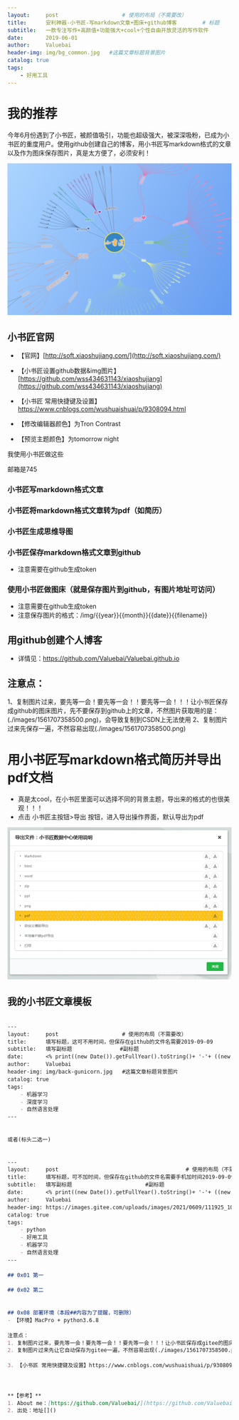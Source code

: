 ```yaml
---
layout:     post					# 使用的布局（不需要改）
title:      安利神器-小书匠-写markdown文章+图床+github博客		# 标题
subtitle:   一款专注写作+高颜值+功能强大+cool+个性自由开放灵活的写作软件    			#副标题
date:       2019-06-01
author:     Valuebai
header-img: img/bg_common.jpg 	#这篇文章标题背景图片
catalog: true
tags:
    - 好用工具
---
```


# 我的推荐

今年6月份遇到了小书匠，被颜值吸引，功能也超级强大，被深深吸粉，已成为小书匠的重度用户。使用github创建自己的博客，用小书匠写markdown格式的文章以及作为图床保存图片，真是太方便了，必须安利！

![enter description here](https://www.github.com/Valuebai/Valuebai.github.io/raw/master/img/201911231574516301551.png)

## 小书匠官网

- 【官网】[http://soft.xiaoshujiang.com/](http://soft.xiaoshujiang.com/)
- 【小书匠设置github数据&img图片】[https://github.com/wss434631143/xiaoshujiang](https://github.com/wss434631143/xiaoshujiang)
- 【小书匠 常用快捷键及设置】https://www.cnblogs.com/wushuaishuai/p/9308094.html

- 【修改编辑器颜色】为Tron Contrast
- 【预览主题颜色】为tomorrow night

我使用小书匠做这些

邮箱是745

### 小书匠写markdown格式文章

### 小书匠将markdown格式文章转为pdf（如简历）

### 小书匠生成思维导图

### 小书匠保存markdown格式文章到github
- 注意需要在github生成token

### 使用小书匠做图床（就是保存图片到github，有图片地址可访问）
- 注意需要在github生成token
- 注意保存图片的格式：/img/{{year}}{{month}}{{date}}{{filename}}


## 用github创建个人博客

- 详情见：https://github.com/Valuebai/Valuebai.github.io



## 注意点：
1、复制图片过来，要先等一会！要先等一会！！要先等一会！！！让小书匠保存成github的图床图片，先不要保存到github上的文章，不然图片获取用的是：(./images/1561707358500.png)，会导致复制到CSDN上无法使用
2、复制图片过来先保存一遍，不然容易出现(./images/1561707358500.png)


# 用小书匠写markdown格式简历并导出pdf文档

- 真是太cool，在小书匠里面可以选择不同的背景主题，导出来的格式的也很美观！！！
- 点击 小书匠主按钮>导出 按钮，进入导出操作界面，默认导出为pdf

![enter description here](./images/1575801619367.png)

## 我的小书匠文章模板
```md

---
layout:     post					# 使用的布局（不需要改）
title:      填写标题，这可不用时间，但保存在github的文件名需要2019-09-09		# 标题
subtitle:   填写副标题    			#副标题
date:       <% print((new Date()).getFullYear().toString()+ '-'+ ((new Date()).getMonth() + 1).toString() + '-'+ (new Date()).getDate().toString()); %>
author:     Valuebai
header-img: img/back-gunicorn.jpg 	#这篇文章标题背景图片
catalog: true
tags:
    - 机器学习
    - 深度学习
    - 自然语言处理
---


或者(标头二选一)


---
layout:     post                                        # 使用的布局（不需要改）
title:      填写标题，可不加时间，但保存在github的文件名需要手机加时间2019-09-09              # 标题
subtitle:   填写副标题                       #副标题
date:       <% print((new Date()).getFullYear().toString()+ '-'+ ((new Date()).getMonth() + 1).toString() + '-'+ (new Date()).getDate().toString()); %>
author:     Valuebai
header-img: https://images.gitee.com/uploads/images/2021/0609/111925_10d6266f_420440.jpeg       #这篇文章标题背景图片
catalog: true
tags:
    - python
    - 好用工具
    - 机器学习
    - 自然语言处理
---

## 0x01 第一

## 0x02 第二


## 0x08 部署环境（本段##内容为了提醒，可删除）
- 【环境】MacPro + python3.6.8

注意点：
1. 复制图片过来，要先等一会！要先等一会！！要先等一会！！！让小书匠保存成gitee的图床图片，先不要保存到为其他地方的文章，不然图片获取用的是：(./images/1561707358500.png)，会导致复制到CSDN上无法使用
2. 复制图片过来先让它自动保存为gitee一遍，不然容易出现(./images/1561707358500.png)

3. 【小书匠 常用快捷键及设置】https://www.cnblogs.com/wushuaishuai/p/9308094.html



**【参考】**
1. About me：[https://github.com/Valuebai/](https://github.com/Valuebai/)
2. 出处：地址[]()

```



